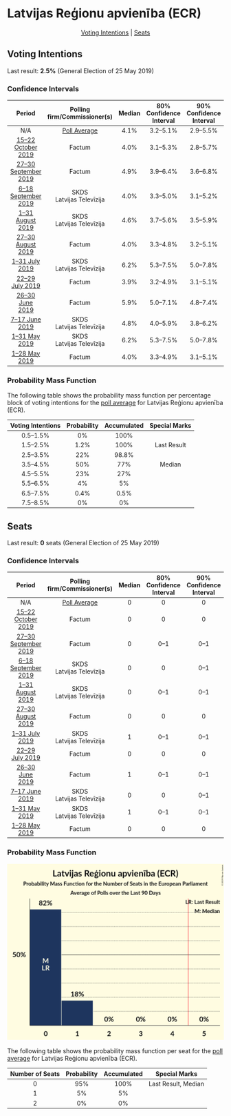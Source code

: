 # Latvijas Reģionu apvienība (ECR)

<p align="center"><a href="#voting-intentions">Voting Intentions</a> | <a href="#seats">Seats</a></p>

## Voting Intentions

Last result: **2.5%** (General Election of 25 May 2019)

### Confidence Intervals

| Period     | Polling firm/Commissioner(s) | Median | 80% Confidence Interval | 90% Confidence Interval | 95% Confidence Interval | 99% Confidence Interval |
|:----------:|:----------------:|:-----------:|:-----------------------:|:-----------------------:|:-----------------------:|:-----------------------:|
| N/A | [Poll Average](average.html) | 4.1% | 3.2–5.1% | 2.9–5.5% | 2.7–5.8% | 2.4–6.5% |
| [15–22 October 2019](2019-10-22-Factum.html) | Factum | 4.0% | 3.1–5.3% | 2.8–5.7% | 2.6–6.1% | 2.2–6.8% |
| [27–30 September 2019](2019-09-30-Factum.html) | Factum | 4.9% | 3.9–6.4% | 3.6–6.8% | 3.3–7.2% | 2.9–8.0% |
| [6–18 September 2019](2019-09-18-SKDS.html) | SKDS <br> Latvijas Televīzija | 4.0% | 3.3–5.0% | 3.1–5.2% | 2.9–5.5% | 2.6–6.0% |
| [1–31 August 2019](2019-08-31-SKDS.html) | SKDS <br> Latvijas Televīzija | 4.6% | 3.7–5.6% | 3.5–5.9% | 3.3–6.2% | 3.0–6.8% |
| [27–30 August 2019](2019-08-30-Factum.html) | Factum | 4.0% | 3.3–4.8% | 3.2–5.1% | 3.0–5.3% | 2.7–5.7% |
| [1–31 July 2019](2019-07-31-SKDS.html) | SKDS <br> Latvijas Televīzija | 6.2% | 5.3–7.5% | 5.0–7.8% | 4.8–8.1% | 4.4–8.7% |
| [22–29 July 2019](2019-07-29-Factum.html) | Factum | 3.9% | 3.2–4.9% | 3.1–5.1% | 2.9–5.3% | 2.6–5.8% |
| [26–30 June 2019](2019-06-30-Factum.html) | Factum | 5.9% | 5.0–7.1% | 4.8–7.4% | 4.5–7.7% | 4.1–8.3% |
| [7–17 June 2019](2019-06-17-SKDS.html) | SKDS <br> Latvijas Televīzija | 4.8% | 4.0–5.9% | 3.8–6.2% | 3.6–6.4% | 3.2–7.0% |
| [1–31 May 2019](2019-05-31-SKDS.html) | SKDS <br> Latvijas Televīzija | 6.2% | 5.3–7.5% | 5.0–7.8% | 4.8–8.1% | 4.4–8.7% |
| [1–28 May 2019](2019-05-28-Factum.html) | Factum | 4.0% | 3.3–4.9% | 3.1–5.1% | 3.0–5.3% | 2.7–5.8% |

### Probability Mass Function

The following table shows the probability mass function per percentage block of voting intentions for the [poll average](average.html) for Latvijas Reģionu apvienība (ECR).

| Voting Intentions | Probability | Accumulated | Special Marks |
|:-----------------:|:-----------:|:-----------:|:-------------:|
| 0.5–1.5% | 0% | 100% |  |
| 1.5–2.5% | 1.2% | 100% | Last Result |
| 2.5–3.5% | 22% | 98.8% |  |
| 3.5–4.5% | 50% | 77% | Median |
| 4.5–5.5% | 23% | 27% |  |
| 5.5–6.5% | 4% | 5% |  |
| 6.5–7.5% | 0.4% | 0.5% |  |
| 7.5–8.5% | 0% | 0% |  |


## Seats

Last result: **0** seats (General Election of 25 May 2019)

### Confidence Intervals

| Period     | Polling firm/Commissioner(s) | Median | 80% Confidence Interval | 90% Confidence Interval | 95% Confidence Interval | 99% Confidence Interval |
|:----------:|:----------------:|:------:|:-----------------------:|:-----------------------:|:-----------------------:|:-----------------------:|
| N/A | [Poll Average](average.html) | 0 | 0 | 0 | 0–1 | 0–1 |
| [15–22 October 2019](2019-10-22-Factum.html) | Factum | 0 | 0 | 0 | 0 | 0 |
| [27–30 September 2019](2019-09-30-Factum.html) | Factum | 0 | 0–1 | 0–1 | 0–1 | 0–1 |
| [6–18 September 2019](2019-09-18-SKDS.html) | SKDS <br> Latvijas Televīzija | 0 | 0 | 0–1 | 0–1 | 0–1 |
| [1–31 August 2019](2019-08-31-SKDS.html) | SKDS <br> Latvijas Televīzija | 0 | 0–1 | 0–1 | 0–1 | 0–1 |
| [27–30 August 2019](2019-08-30-Factum.html) | Factum | 0 | 0 | 0 | 0 | 0 |
| [1–31 July 2019](2019-07-31-SKDS.html) | SKDS <br> Latvijas Televīzija | 1 | 0–1 | 0–1 | 0–1 | 0–1 |
| [22–29 July 2019](2019-07-29-Factum.html) | Factum | 0 | 0 | 0 | 0 | 0–1 |
| [26–30 June 2019](2019-06-30-Factum.html) | Factum | 1 | 0–1 | 0–1 | 0–1 | 0–1 |
| [7–17 June 2019](2019-06-17-SKDS.html) | SKDS <br> Latvijas Televīzija | 0 | 0 | 0–1 | 0–1 | 0–1 |
| [1–31 May 2019](2019-05-31-SKDS.html) | SKDS <br> Latvijas Televīzija | 1 | 0–1 | 0–1 | 0–1 | 0–1 |
| [1–28 May 2019](2019-05-28-Factum.html) | Factum | 0 | 0 | 0 | 0 | 0–1 |

### Probability Mass Function

![Graph with seats probability mass function not yet produced](average-seats-pmf-latvijasreģionuapvienībaecr.png "Seats Probability Mass Function")

The following table shows the probability mass function per seat for the [poll average](average.html) for Latvijas Reģionu apvienība (ECR).

| Number of Seats | Probability | Accumulated | Special Marks |
|:---------------:|:-----------:|:-----------:|:-------------:|
| 0 | 95% | 100% | Last Result, Median |
| 1 | 5% | 5% |  |
| 2 | 0% | 0% |  |


